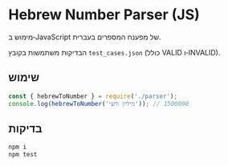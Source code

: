 # Hebrew Number Parser (JS)

מימוש ב‑JavaScript של מפענח המספרים בעברית.

הבדיקות משתמשות בקובץ `test_cases.json` (כולל VALID ו‑INVALID).

## שימוש
```js
const { hebrewToNumber } = require('./parser');
console.log(hebrewToNumber('מיליון וחצי')); // 1500000
```

## בדיקות
```bash
npm i
npm test
```
